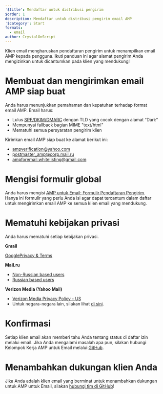 ```yaml
---
'$title': Mendaftar untuk distribusi pengirim
$order: 1
description: Mendaftar untuk distribusi pengirim email AMP
'$category': Start
formats:
  - email
author: CrystalOnScript
---
```


Klien email mengharuskan pendaftaran pengirim untuk menampilkan email AMP kepada pengguna. Ikuti panduan ini agar alamat pengirim Anda mengizinkan untuk dicantumkan pada klien yang mendukung!

# Membuat dan mengirimkan email AMP siap buat

Anda harus menunjukkan pemahaman dan kepatuhan terhadap format email AMP. Email harus:

- Lulus [SPF/DKIM/DMARC](https://support.google.com/a/answer/33786?hl=en) dengan TLD yang cocok dengan alamat “Dari:”
- Mempunyai fallback bagian MIME "text/html"
- Mematuhi semua persyaratan pengirim klien

Kirimkan email AMP siap buat ke alamat berikut ini:

- ampverification@yahoo.com
- postmaster_amp@corp.mail.ru
- ampforemail.whitelisting@gmail.com

# Mengisi formulir global

Anda harus mengisi [AMP untuk Email: Formulir Pendaftaran Pengirim](https://docs.google.com/forms/d/e/1FAIpQLSdso95e7UDLk_R-bnpzsAmuUMDQEMUgTErcfGGItBDkghHU2A/viewform?gxids=7628). Hanya ini formulir yang perlu Anda isi agar dapat tercantum dalam daftar untuk mengirimkan email AMP ke semua klien email yang mendukung.

# Mematuhi kebijakan privasi

Anda harus mematuhi setiap kebijakan privasi.

**Gmail**

[GooglePrivacy & Terms](https://policies.google.com/privacy)

**Mail.ru**

- [Non-Russian based users](https://help.mail.ru/engmail-help/privacy)
- [Russian based users](https://agent.mail.ru/legal/privacypolicy/en)

**Verizon Media (Yahoo Mail)**

- [Verizon Media Privacy Policy - US](https://www.verizonmedia.com/policies/us/en/verizonmedia/privacy/index.html)
- Untuk negara-negara lain, silakan lihat [di sini](https://www.verizonmedia.com/policies/).

# Konfirmasi

Setiap klien email akan memberi tahu Anda tentang status di daftar izin melalui email. Jika Anda mengalami masalah apa pun, silakan hubungi Kelompok Kerja AMP untuk Email melalui [GitHub](https://github.com/ampproject/wg-amp4email).

# Menambahkan dukungan klien Anda

Jika Anda adalah klien email yang berminat untuk menambahkan dukungan untuk AMP untuk Email, silakan [hubungi tim di GitHub](https://github.com/ampproject/wg-amp4email/)!
